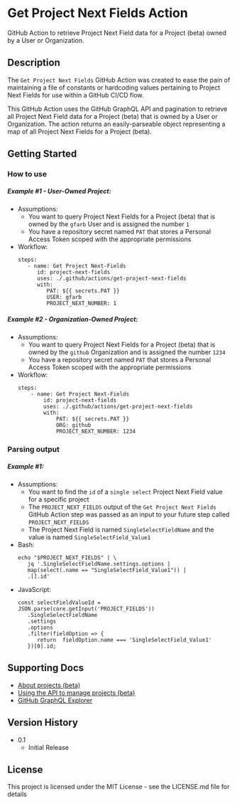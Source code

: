 # Get Project Next Fields Action
GitHub Action to retrieve Project Next Field data for a Project (beta) owned by a User or Organization.
## Description
The `Get Project Next Fields` GitHub Action was created to ease the pain of maintaining a file of constants or hardcoding values pertaining to Project Next Fields for use within a GitHub CI/CD flow.

This GitHub Action uses the GitHub GraphQL API and pagination to retrieve all Project Next Field data for a Project (beta) that is owned by a User or Organization. The action returns an easily-parseable object representing a map of all Project Next Fields for a Project (beta).
## Getting Started
### How to use
##### Example #1 - User-Owned Project:
- Assumptions:
  - You want to query Project Next Fields for a Project (beta) that is owned by the `gfarb` User and is assigned the number `1`
  - You have a repository secret named `PAT` that stores a Personal Access Token scoped with the appropriate permissions
- Workflow: 
	```
	steps:
	   - name: Get Project Next-Fields
	      id: project-next-fields
		  uses: ./.github/actions/get-project-next-fields
		  with:
		     PAT: ${{ secrets.PAT }}
			 USER: gfarb
			 PROJECT_NEXT_NUMBER: 1
	```
##### Example #2 - Organization-Owned Project:
- Assumptions:
  - You want to query Project Next Fields for a Project (beta) that is owned by the `github` Organization and is assigned the number `1234`
  - You have a repository secret named `PAT` that stores a Personal Access Token scoped with the appropriate permissions
- Workflow: 
	```
	steps:
		- name: Get Project Next-Fields
			id: project-next-fields
			uses: ./.github/actions/get-project-next-fields
			with:
				PAT: ${{ secrets.PAT }}
				ORG: github
				PROJECT_NEXT_NUMBER: 1234
	```
### Parsing output
##### Example #1:
- Assumptions:
   - You want to find the `id` of a `single select` Project Next Field value for a specific project
   - The `PROJECT_NEXT_FIELDS` output of the `Get Project Next Fields` GitHub Action step was passed as an input to your future step called `PROJECT_NEXT_FIELDS`
   - The Project Next Field is named `SingleSelectFieldName` and the value is named `SingleSelectField_Value1`
- Bash:
   ```
   echo "$PROJECT_NEXT_FIELDS" | \
      jq '.SingleSelectFieldName.settings.options |
      map(select(.name == "SingleSelectField_Value1")) |
      .[].id'
   ```
- JavaScript:
   ```
   const selectFieldValueId = JSON.parse(core.getInput('PROJECT_FIELDS'))
      .SingleSelectFieldName
      .settings
      .options
      .filter(fieldOption => {
         return  fieldOption.name === 'SingleSelectField_Value1'
      })[0].id;
   ```
## Supporting Docs
- [About projects (beta)](https://docs.github.com/en/issues/trying-out-the-new-projects-experience/about-projects)
- [Using the API to manage projects (beta)](https://docs.github.com/en/issues/trying-out-the-new-projects-experience/using-the-api-to-manage-projects)
- [GitHub GraphQL Explorer](https://docs.github.com/en/graphql/overview/explorer)
## Version History
* 0.1
  * Initial Release
## License
This project is licensed under the MIT License - see the LICENSE.md file for details